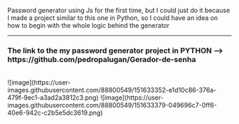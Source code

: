 Password generator using Js for the first time, but I could just do it because I made a project similar to this one in Python, so I could have an idea on how to begin with the whole logic behind the generator
<br>
<hr>
<h3>The link to the my password generator project in PYTHON --> <b>https://github.com/pedropalugan/Gerador-de-senha</b> </h3>
<br>
![image](https://user-images.githubusercontent.com/88800549/151633352-e1d10c86-376a-479f-9ec1-a3ad2a3812c3.png)
![image](https://user-images.githubusercontent.com/88800549/151633379-049696c7-0ff6-40e6-942c-c2b5e5dc3619.png)
